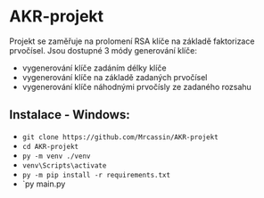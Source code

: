 # AKR-projekt

Projekt se zaměřuje na prolomení RSA klíče na základě faktorizace prvočísel. 
Jsou dostupné 3 módy generování klíče:
- vygenerování klíče zadáním délky klíče
- vygenerování klíče na základě zadaných prvočísel
- vygenerování klíče náhodnými prvočísly ze zadaného rozsahu

Instalace - Windows:
--------------------
- `git clone https://github.com/Mrcassin/AKR-projekt`
- `cd AKR-projekt`
- `py -m venv ./venv`
- `venv\Scripts\activate`
- `py -m pip install -r requirements.txt`
- `py main.py


